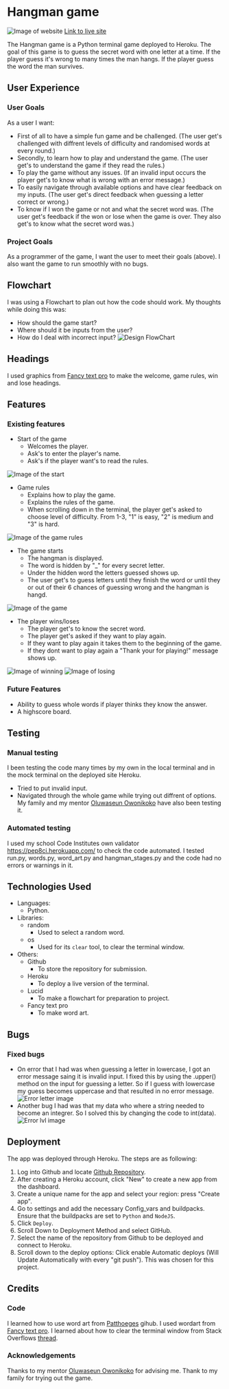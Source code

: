 # Hangman game
![Image of website](documentation/screenshots/hangman_firstpage.JPG)
[Link to live site](https://klaras-hangman-9d12372b114c.herokuapp.com/)

The Hangman game is a Python terminal game deployed to Heroku. The goal of this game is to guess the secret word with one letter at a time. If the player guess it's wrong to many times the man hangs. If the player guess the word the man survives.

## User Experience

### User Goals
As a user I want:
* First of all to have a simple fun game and be challenged. (The user get's challenged with diffrent levels of difficulty and randomised words at every round.)
* Secondly, to learn how to play and understand the game. (The user get's to understand the game if they read the rules.)
* To play the game without any issues. (If an invalid input occurs the player get's to know what is wrong with an error message.)
* To easily navigate through available options and have clear feedback on my inputs. (The user get's direct feedback when guessing a letter correct or wrong.)
* To know if I won the game or not and what the secret word was. (The user get's feedback if the won or lose when the game is over. They also get's to know what the secret word was.)

### Project Goals
As a programmer of the game, I want the user to meet their goals (above). I also want the game to run smoothly with no bugs.

## Flowchart
I was using a Flowchart to plan out how the code should work. My thoughts while doing this was:
- How should the game start?
- Where should it be inputs from the user?
- How do I deal with incorrect input?
![Design FlowChart](documentation/screenshots/hangman_flowchart.JPG)

## Headings
I used graphics from [Fancy text pro](https://www.fancytextpro.com/) to make the welcome, game rules, win and lose headings.

## Features
### Existing features
* Start of the game
    * Welcomes the player.
    * Ask's to enter the player's name.
    * Ask's if the player want's to read the rules.

![Image of the start](documentation/screenshots/read_rules.JPG)

* Game rules
    * Explains how to play the game.
    * Explains the rules of the game.
    * When scrolling down in the terminal, the player get's asked to choose level of difficulty. From 1-3, "1" is easy, "2" is medium and "3" is hard.

![Image of the game rules](documentation/screenshots/game_rules.JPG)

* The game starts
    * The hangman is displayed.
    * The word is hidden by "_" for every secret letter.
    * Under the hidden word the letters guessed shows up. 
    * The user get's to guess letters until they finish the word or until they or out of their 6 chances of guessing wrong and the hangman is hangd. 

![Image of the game](documentation/screenshots/the_game.JPG)

* The player wins/loses
    * The player get's to know the secret word. 
    * The player get's asked if they want to play again.
    * If they want to play again it takes them to the beginning of the game.
    * If they dont want to play again a "Thank your for playing!" message shows up.

![Image of winning](documentation/screenshots/win.JPG) ![Image of losing](documentation/screenshots/fail.JPG)

### Future Features
 * Ability to guess whole words if player thinks they know the answer.
 * A highscore board.

## Testing
### Manual testing
I been testing the code many times by my own in the local terminal and in the mock terminal on the deployed site Heroku.
- Tried to put invalid input.
- Navigated through the whole game while trying out diffrent of options.
My family and my mentor [Oluwaseun Owonikoko](https://github.com/seunkoko) have also been testing it.
### Automated testing
I used my school Code Institutes own validator https://pep8ci.herokuapp.com/ to check the code automated. I tested run.py, words.py, word_art.py and hangman_stages.py and the code had no errors or warnings in it.

## Technologies Used
* Languages: 
    * Python.
* Libraries:
    * random 
        - Used to select a random word.
    * os
        - Used for its `clear` tool, to clear the terminal window.
* Others:
    * Github
        - To store the repository for submission.
    * Heroku
        - To deploy a live version of the terminal.
    * Lucid 
        - To make a flowchart for preparation to project.
    * Fancy text pro
        - To make word art. 
## Bugs
### Fixed bugs
* On error that I had was when guessing a letter in lowercase, I got an error message saing it is invalid input. I fixed this by using the .upper() method on the input for guessing a letter. So if I guess with lowercase my guess becomes uppercase and that resulted in no error message.
![Error letter image](documentation/bugs/error_letter.JPG)
* Another bug I had was that my data who where a string needed to become an integrer. So I solved this by changing the code to int(data).
![Error lvl image](documentation/bugs/error_lvl.JPG)

## Deployment
 The app was deployed through Heroku. The steps are as following:

1. Log into Github and locate [Github Repository](https://github.com/KlaraMartinsson/hangman-game).
2. After creating a Heroku account, click "New" to create a new app from the dashboard.
3. Create a unique name for the app and select your region: press "Create app".
4. Go to settings and add the necessary Config_vars and buildpacks. Ensure that the buildpacks are set to `Python` and `NodeJS`.
5. Click `Deploy`.
6. Scroll Down to Deployment Method and select GitHub.
7. Select the name of the repository from Github to be deployed and connect to Heroku.
8. Scroll down to the deploy options: 
Click enable Automatic deploys (Will Update Automatically with every "git push"). This was chosen for this project.

## Credits
### Code
I learned how to use word art from [Patthoeges](https://github.com/patthoege/hangmangame-pp3-python) gihub. 
I used wordart from [Fancy text pro](https://www.fancytextpro.com/BigTextGenerator?fbclid=IwAR0TsTKLRY91w8ggGxdgfZp6Cu-R4HP2SjAemqdaCRtT86b_tIwp-WeF3u8).
I learned about how to clear the terminal window from Stack Overflows [thread](https://stackoverflow.com/questions/2084508/clear-terminal-in-python).

### Acknowledgements
Thanks to my mentor [Oluwaseun Owonikoko](https://github.com/seunkoko) for advising me.
Thank to my family for trying out the game.